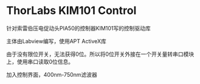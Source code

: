 # ThorLabs KIM101 Control
针对索雷伯压电促动头PIA50的控制器KIM101写的控制驱动库

主体由Labview编写，使用APT ActiveX库

由于没有限位开关，无法获得0位。所以将0位开关外接在一个开关量转串口模块上，使用串口读取0位信息。

加入控制界面，400nm-750nm滤波器